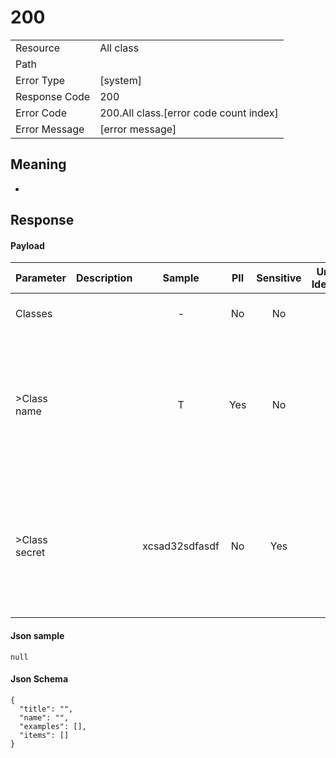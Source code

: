 # 200

|                                       |                                                 |
| ------------------------------------- | ----------------------------------------------- |
| Resource                              | All class                                         |
| Path                                  |                                            |
| Error Type                            | [system]                                       |
| Response Code                         | 200                                              |
| Error Code                            | 200.All class.[error code count index]                                     |
| Error Message                         | [error message] |

## Meaning
-

## Response


#### Payload 



| Parameter | Description | Sample | PII | Sensitive | Unique Identifier | Mandatory | Default | Details |
| :----- | :-----: | :-----: | :-----: | :-----: | :-----: | :-----: | :-----: | :----- |
| Classes |  |  -  | No | No | No | No |  -  | Data Type : object<br>  |
| >Class name |  | T | Yes | No | No | No |  -  | Data Type : string<br> Min. length :  - <br> Max. length : No<br> Regex :  - <br>  |
| >Class secret |  | xcsad32sdfasdf | No | Yes | No | No |  -  | Data Type : string<br> Min. length :  - <br> Max. length : No<br> Regex :  - <br>  |




#### Json sample
```
null
```



#### Json Schema
```
{
  "title": "",
  "name": "",
  "examples": [],
  "items": []
}
```

